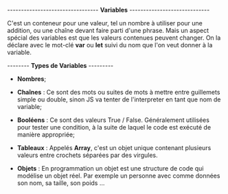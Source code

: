 --------------------------------- **Variables** -----------------------------

C'est un conteneur pour une valeur, tel un nombre à utiliser pour une addition, ou une chaîne devant faire parti d'une phrase. Mais un aspect spécial des variables est que les valeurs contenues peuvent changer.
On la déclare avec le mot-clé **var** ou **let** suivi du nom que l'on veut donner à la variable.


-------- **Types de Variables** ---------

- **Nombres**;

- **Chaînes** : Ce sont des mots ou suites de mots à mettre entre guillemets simple ou double, sinon JS va tenter de l'interpreter en tant que nom de variable;

- **Booléens** : Ce sont des valeurs True / False. Généralement utilisées pour tester une condition, à la suite de laquel le code est exécuté de manière appropriée;

- **Tableaux** : Appelés **Array**, c'est un objet unique contenant plusieurs valeurs entre crochets séparées par des virgules.

- **Objets** : En programmation un objet est une structure de code qui modélise un objet réel. Par exemple un personne avec comme données son nom, sa taille, son poids ...